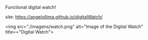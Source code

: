 Functional digital watch!

site: https://angelollima.github.io/digitalWatch/

<img src="./imagens/watch.png" alt="Image of the Digital Watch" title=="Digital Watch">